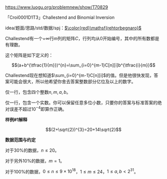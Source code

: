 https://www.luogu.org/problemnew/show/T70829



「Croi0001D1T3」Challestend and Binomial Inversion



idea/题面/思路/std/数据/spj：[$\color{red}\mathsf{rehtorbegnaro}$](https://www.luogu.org/space/show?uid=63352)



Challestend有一个$+\infty$行$m$列的矩阵$C$，行列均从$0$开始编号，其中的所有数都是有理数。

这个矩阵是如下定义的：

$$(a+b^{\tfrac{1}{m}})^{n}=\sum_{i=0}^{m-1}C[n][i]b^{\tfrac{i}{m}}$$

Challestend现在想知道$\sum_{i=0}^{m-1}C[n][i]$的值。但是他很快发现，答案可能会很大，所以他希望你舍去答案整数部分亿位及以上的数字。



仅一行，包含四个整数$n,m,a,b$。



仅一行，包含一个实数。你可以保留任意多位小数，只要你的答案与标准答案的绝对误差不超过$10^{-4}$即算作正确。



__样例#1解释__

$$(2+\sqrt{2})^{3}=20+14\sqrt{2}$$

__数据范围与约定__

对于$30\%$的数据，$n\leqslant 20$。

对于另外$10\%$的数据，$m=1$。

对于$100\%$的数据，$0\leqslant n\leqslant 9\times 10^{18}$，$1\leqslant m\leqslant 24$，$1\leqslant a,b\lt 2^{31}$。
